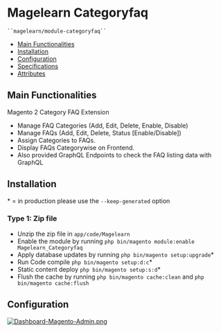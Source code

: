 # Magelearn Categoryfaq

    ``magelearn/module-categoryfaq``

 - [Main Functionalities](#markdown-header-main-functionalities)
 - [Installation](#markdown-header-installation)
 - [Configuration](#markdown-header-configuration)
 - [Specifications](#markdown-header-specifications)
 - [Attributes](#markdown-header-attributes)


## Main Functionalities
Magento 2 Category FAQ Extension
- Manage FAQ Categories (Add, Edit, Delete, Enable, Disable)
- Manage FAQs (Add, Edit, Delete, Status [Enable/Disable])
- Assign Categories to FAQs.
- Display FAQs Categorywise on Frontend.
- Also provided GraphQL Endpoints to check the FAQ listing data with GraphQL

## Installation
\* = in production please use the `--keep-generated` option

### Type 1: Zip file

 - Unzip the zip file in `app/code/Magelearn`
 - Enable the module by running `php bin/magento module:enable Magelearn_Categoryfaq`
 - Apply database updates by running `php bin/magento setup:upgrade`\*
 - Run Code compile `php bin/magento setup:d:c`\*
 - Static content deploy `php bin/magento setup:s:d`\*
 - Flush the cache by running `php bin/magento cache:clean` and `php bin/magento cache:flush` 

## Configuration

[![Dashboard-Magento-Admin.png](https://i.postimg.cc/MT3252j4/Dashboard-Magento-Admin.png)](https://postimg.cc/9R9nXkbt)

